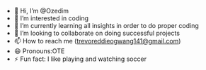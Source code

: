 - 👋 Hi, I’m @Ozedim
- 👀 I’m interested in coding
- 🌱 I’m currently learning all insights in order to do proper coding
- 💞️ I’m looking to collaborate on doing successful projects
- 📫 How to reach me (trevoreddieogwang141@gmail.com)
- 😄 Pronouns:OTE
- ⚡ Fun fact: I like playing and watching  soccer

<!---
Ozedim/Ozedim is a ✨ special ✨ repository because its `README.md` (this file) appears on your GitHub profile.
You can click the Preview link to take a look at your changes.
Kindly check through my insights and work in the Loading data file--->
